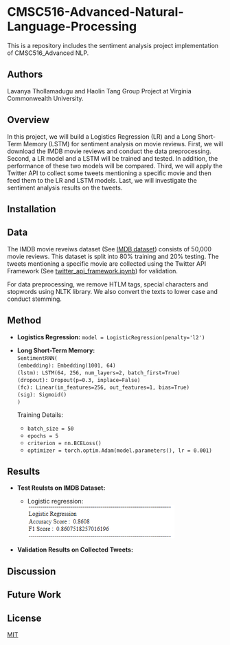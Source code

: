 # CMSC516-Advanced-Natural-Language-Processing
This is a repository includes the sentiment analysis project implementation of CMSC516_Advanced NLP.

## Authors
Lavanya Thollamadugu and Haolin Tang Group Project at Virginia Commonwealth University.

## Overview
In this project, we will build a Logistics Regression (LR) and a Long Short-Term Memory (LSTM) for sentiment analysis on movie reviews. First, we will download the IMDB movie reviews and conduct the data preprocessing. Second, a LR model and a LSTM will be trained and tested. In addition, the performance of these two models will be compared. Third, we will apply the Twitter API to collect some tweets mentioning a specific movie and then feed them to the LR and LSTM models. Last, we will investigate the sentiment analysis results on the tweets.        

## Installation 



## Data
The IMDB movie reveiws dataset (See [IMDB dataset](https://www.kaggle.com/code/lakshmi25npathi/sentiment-analysis-of-imdb-movie-reviews/data)) consists of 50,000 movie reviews. This dataset is split into 80% training and 20% testing. The tweets mentioning a specific movie are collected using the Twitter API Framework (See [twitter_api_framework.ipynb](https://github.com/HaolinTang/CMSC516-Advanced-Natural-Language-Processing/blob/main/twitter_api_framework.ipynb)) for validation.

For data preprocessing, we remove HTLM tags, special characters and stopwords using NLTK library. We also convert the texts to lower case and conduct stemming.     

## Method
* **Logistics Regression:** `model = LogisticRegression(penalty='l2')`
* **Long Short-Term Memory:**\
 `SentimentRNN(`\
  `(embedding): Embedding(1001, 64)`\
  `(lstm): LSTM(64, 256, num_layers=2, batch_first=True)`\
  `(dropout): Dropout(p=0.3, inplace=False)`\
  `(fc): Linear(in_features=256, out_features=1, bias=True)`\
  `(sig): Sigmoid()`\
  `)`
  
  Training Details: 
  - `batch_size = 50`  
  - `epochs = 5`
  - `criterion = nn.BCELoss()`
  - `optimizer = torch.optim.Adam(model.parameters(), lr = 0.001)`


## Results
* **Test Reulsts on IMDB Dataset:** 
   - Logistic regression: \
    ![image](https://github.com/HaolinTang/CMSC516-Advanced-Natural-Language-Processing/blob/main/lr_results.png)


* **Validation Results on Collected Tweets:**
## Discussion

## Future Work


## License
[MIT](https://choosealicense.com/licenses/mit/)
